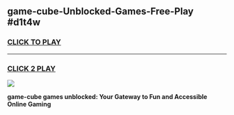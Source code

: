 
## game-cube-Unblocked-Games-Free-Play #d1t4w
<h3>
<a href="https://us.freeplayer.one?title=game-cube&ref=9M">CLICK TO PLAY</a></h3>
<hr>

<h3>
<a href="https://us.freeplayer.one?title=game-cube&ref=9M">CLICK 2 PLAY</a>
  
</h3>

<a href="https://us.freeplayer.one?title=game-cube&ref=9M"><img src="https://clearcache.store/games.png"></a>


**game-cube games unblocked: Your Gateway to Fun and Accessible Online Gaming**
